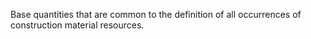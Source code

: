 Base quantities that are common to the definition of all occurrences of construction material resources.